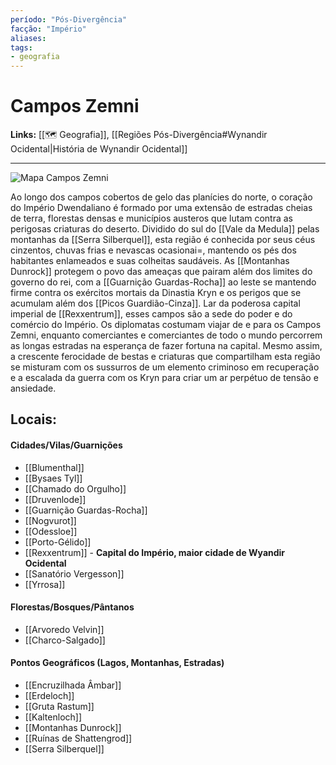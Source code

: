 ```yaml
---
período: "Pós-Divergência"
facção: "Império" 
aliases: 
tags:
- geografia
---
```


# **Campos Zemni**

**Links:** [[🗺 Geografia]], [[Regiões Pós-Divergência#Wynandir Ocidental|História de Wynandir Ocidental]]

---
![Mapa Campos Zemni](https://github.com/Iago31/Exandria-Players/blob/master/assets/Mapa%20Campos%20Zemni.png?raw=true)

Ao longo dos campos cobertos de gelo das planícies do norte, o coração do Império Dwendaliano é formado por uma extensão de estradas cheias de terra, florestas densas e municípios austeros que lutam contra as perigosas criaturas do deserto. Dividido do sul do [[Vale da Medula]] pelas montanhas da [[Serra Silberquel]], esta região é conhecida por seus céus cinzentos, chuvas frias e nevascas ocasionai=, mantendo os pés dos habitantes enlameados e suas colheitas saudáveis. As [[Montanhas Dunrock]] protegem o povo das ameaças que pairam além dos limites do governo do rei, com a [[Guarnição Guardas-Rocha]] ao leste se mantendo firme contra os exércitos mortais da Dinastia Kryn e os perigos que se acumulam além dos [[Picos Guardião-Cinza]]. Lar da poderosa capital imperial de [[Rexxentrum]], esses campos são a sede do poder e do comércio do Império. Os diplomatas costumam viajar de e para os Campos Zemni, enquanto comerciantes e comerciantes de todo o mundo percorrem as longas estradas na esperança de fazer fortuna na capital. Mesmo assim, a crescente ferocidade de bestas e criaturas que compartilham esta região se misturam com os sussurros de um elemento criminoso em recuperação e a escalada da guerra com os Kryn para criar um ar perpétuo de tensão e ansiedade.

## **Locais:**

#### Cidades/Vilas/Guarnições
-  [[Blumenthal]]
-  [[Bysaes Tyl]]
-  [[Chamado do Orgulho]]
-  [[Druvenlode]]
-  [[Guarnição Guardas-Rocha]]
-  [[Nogvurot]]
-  [[Odessloe]]
-  [[Porto-Gélido]]
-  [[Rexxentrum]] - **Capital do Império, maior cidade de Wyandir Ocidental**
-  [[Sanatório Vergesson]]
-  [[Yrrosa]]

#### Florestas/Bosques/Pântanos
-  [[Arvoredo Velvin]]
-  [[Charco-Salgado]]

#### Pontos Geográficos (Lagos, Montanhas, Estradas)
-  [[Encruzilhada Âmbar]]
-  [[Erdeloch]]
-  [[Gruta Rastum]]
-  [[Kaltenloch]]
-  [[Montanhas Dunrock]]
-  [[Ruínas de Shattengrod]]
-  [[Serra Silberquel]]
